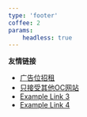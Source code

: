 ```yaml
---
type: 'footer'
coffee: 2
params:
    headless: true
---
```


**友情链接**

- [广告位招租](#)
- [只接受其他OC网站](#)
- [Example Link 3](#)
- [Example Link 4](#)